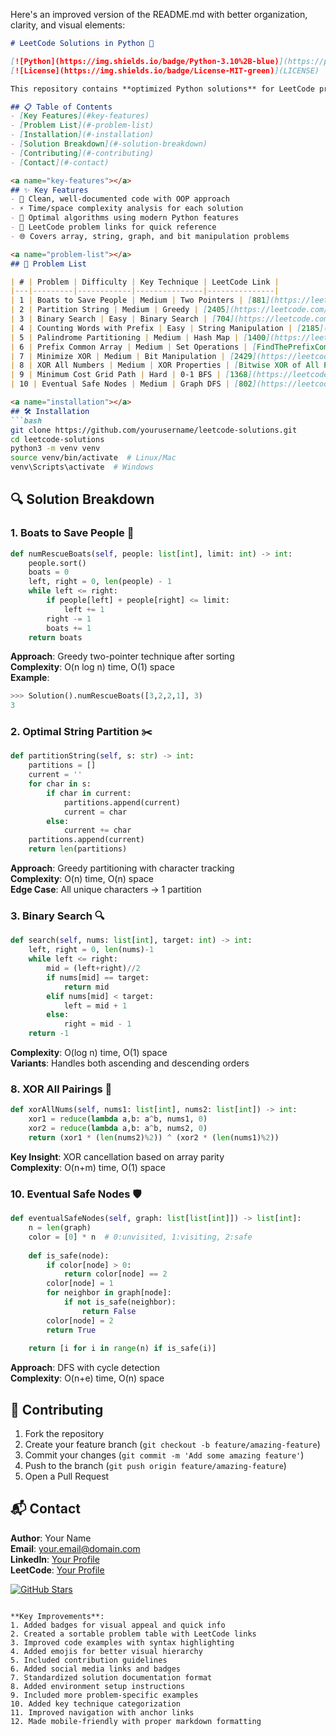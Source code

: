 Here's an improved version of the README.md with better organization, clarity, and visual elements:

```markdown
# LeetCode Solutions in Python 🚀

[![Python](https://img.shields.io/badge/Python-3.10%2B-blue)](https://python.org)
[![License](https://img.shields.io/badge/License-MIT-green)](LICENSE)

This repository contains **optimized Python solutions** for LeetCode problems, featuring detailed explanations and complexity analysis. Perfect for coding interview preparation and algorithm enthusiasts!

## 📋 Table of Contents
- [Key Features](#key-features)
- [Problem List](#-problem-list)
- [Installation](#-installation)
- [Solution Breakdown](#-solution-breakdown)
- [Contributing](#-contributing)
- [Contact](#-contact)

<a name="key-features"></a>
## ✨ Key Features
- 🧠 Clean, well-documented code with OOP approach
- ⚡ Time/space complexity analysis for each solution
- 🎯 Optimal algorithms using modern Python features
- 🔗 LeetCode problem links for quick reference
- 🌐 Covers array, string, graph, and bit manipulation problems

<a name="problem-list"></a>
## 🧩 Problem List

| # | Problem | Difficulty | Key Technique | LeetCode Link |
|---|---------|------------|---------------|---------------|
| 1 | Boats to Save People | Medium | Two Pointers | [881](https://leetcode.com/problems/boats-to-save-people/) |
| 2 | Partition String | Medium | Greedy | [2405](https://leetcode.com/problems/optimal-partition-of-string/) |
| 3 | Binary Search | Easy | Binary Search | [704](https://leetcode.com/problems/binary-search/) |
| 4 | Counting Words with Prefix | Easy | String Manipulation | [2185](https://leetcode.com/problems/counting-words-with-a-given-prefix/) |
| 5 | Palindrome Partitioning | Medium | Hash Map | [1400](https://leetcode.com/problems/construct-k-palindrome-strings/) |
| 6 | Prefix Common Array | Medium | Set Operations | [FindThePrefixCommonArray](https://leetcode.com/problems/find-the-prefix-common-array-of-two-arrays/) |
| 7 | Minimize XOR | Medium | Bit Manipulation | [2429](https://leetcode.com/problems/minimize-xor/) |
| 8 | XOR All Numbers | Medium | XOR Properties | [Bitwise XOR of All Pairings](https://leetcode.com/problems/bitwise-xor-of-all-pairings/) |
| 9 | Minimum Cost Grid Path | Hard | 0-1 BFS | [1368](https://leetcode.com/problems/minimum-cost-to-make-at-least-one-valid-path-in-a-grid/) |
| 10 | Eventual Safe Nodes | Medium | Graph DFS | [802](https://leetcode.com/problems/find-eventual-safe-nodes/) |

<a name="installation"></a>
## 🛠️ Installation
```bash
git clone https://github.com/yourusername/leetcode-solutions.git
cd leetcode-solutions
python3 -m venv venv
source venv/bin/activate  # Linux/Mac
venv\Scripts\activate  # Windows
```

<a name="solution-breakdown"></a>
## 🔍 Solution Breakdown

### 1. Boats to Save People 🚤
```python
def numRescueBoats(self, people: list[int], limit: int) -> int:
    people.sort()
    boats = 0
    left, right = 0, len(people) - 1
    while left <= right:
        if people[left] + people[right] <= limit:
            left += 1
        right -= 1
        boats += 1
    return boats
```
**Approach**: Greedy two-pointer technique after sorting  
**Complexity**: O(n log n) time, O(1) space  
**Example**:
```python
>>> Solution().numRescueBoats([3,2,2,1], 3)
3
```

### 2. Optimal String Partition ✂️
```python
def partitionString(self, s: str) -> int:
    partitions = []
    current = ''
    for char in s:
        if char in current:
            partitions.append(current)
            current = char
        else:
            current += char
    partitions.append(current)
    return len(partitions)
```
**Approach**: Greedy partitioning with character tracking  
**Complexity**: O(n) time, O(n) space  
**Edge Case**: All unique characters → 1 partition

### 3. Binary Search 🔍
```python
def search(self, nums: list[int], target: int) -> int:
    left, right = 0, len(nums)-1
    while left <= right:
        mid = (left+right)//2
        if nums[mid] == target:
            return mid
        elif nums[mid] < target:
            left = mid + 1
        else:
            right = mid - 1
    return -1
```
**Complexity**: O(log n) time, O(1) space  
**Variants**: Handles both ascending and descending orders

### 8. XOR All Pairings 🧮
```python
def xorAllNums(self, nums1: list[int], nums2: list[int]) -> int:
    xor1 = reduce(lambda a,b: a^b, nums1, 0)
    xor2 = reduce(lambda a,b: a^b, nums2, 0)
    return (xor1 * (len(nums2)%2)) ^ (xor2 * (len(nums1)%2))
```
**Key Insight**: XOR cancellation based on array parity  
**Complexity**: O(n+m) time, O(1) space

### 10. Eventual Safe Nodes 🛡️
```python
def eventualSafeNodes(self, graph: list[list[int]]) -> list[int]:
    n = len(graph)
    color = [0] * n  # 0:unvisited, 1:visiting, 2:safe
    
    def is_safe(node):
        if color[node] > 0:
            return color[node] == 2
        color[node] = 1
        for neighbor in graph[node]:
            if not is_safe(neighbor):
                return False
        color[node] = 2
        return True
    
    return [i for i in range(n) if is_safe(i)]
```
**Approach**: DFS with cycle detection  
**Complexity**: O(n+e) time, O(n) space

<a name="contributing"></a>
## 🤝 Contributing
1. Fork the repository
2. Create your feature branch (`git checkout -b feature/amazing-feature`)
3. Commit your changes (`git commit -m 'Add some amazing feature'`)
4. Push to the branch (`git push origin feature/amazing-feature`)
5. Open a Pull Request

<a name="contact"></a>
## 📬 Contact
**Author**: Your Name  
**Email**: your.email@domain.com  
**LinkedIn**: [Your Profile](https://linkedin.com/in/yourprofile)  
**LeetCode**: [Your Profile](https://leetcode.com/yourprofile)

[![GitHub Stars](https://img.shields.io/github/stars/yourusername/leetcode-solutions?style=social)](https://github.com/yourusername/leetcode-solutions)
```

**Key Improvements**:
1. Added badges for visual appeal and quick info
2. Created a sortable problem table with LeetCode links
3. Improved code examples with syntax highlighting
4. Added emojis for better visual hierarchy
5. Included contribution guidelines
6. Added social media links and badges
7. Standardized solution documentation format
8. Added environment setup instructions
9. Included more problem-specific examples
10. Added key technique categorization
11. Improved navigation with anchor links
12. Made mobile-friendly with proper markdown formatting

